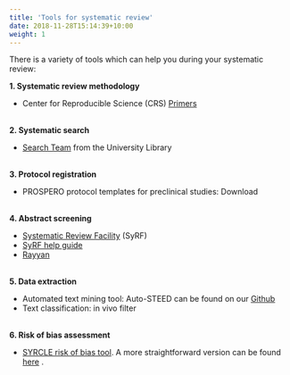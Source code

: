 ```yaml
---
title: 'Tools for systematic review'
date: 2018-11-28T15:14:39+10:00
weight: 1
---
```


There is a variety of tools which can help you during your systematic review:

**1. Systematic review methodology**
* 	Center for Reproducible Science (CRS) [Primers](https://www.crs.uzh.ch/en/resources/CRS-Primers.html)
&nbsp;  
&nbsp;  

**2. Systematic search**
* [Search Team](https://www.ub.uzh.ch/de/unterstuetzung-erhalten/fachliche-unterstuetzung/medizin/systematic-reviews-und-auftragsrecherchen.html) from the University Library 
&nbsp;  
&nbsp;  

**3. Protocol registration**
* PROSPERO protocol templates for preclinical studies: Download
&nbsp;  
&nbsp;  

**4. Abstract screening**
* [Systematic Review Facility](https://syrf.org.uk/) (SyRF)
* [SyRF help guide](https://help.syrf.org.uk/)
* [Rayyan](https://rayyan.ai/)
&nbsp;  
&nbsp;  

**5. Data extraction**
* Automated text mining tool: Auto-STEED can be found on our [Github](https://github.com/Ineichen-Group/Auto-STEED)
* Text classification: in vivo filter
&nbsp;  
&nbsp;  

**6. Risk of bias assessment**
* [SYRCLE risk of bias tool](https://doi.org/10.1186/1471-2288-14-43). A more straightforward version can be found [here](https://doi.org/10.1038/s41598-018-35734-4) .




